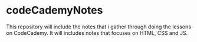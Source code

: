 # codeCademyNotes
This repository will include the notes that i gather through doing the lessons on CodeCademy. It will includes notes that focuses on HTML, CSS and JS.
